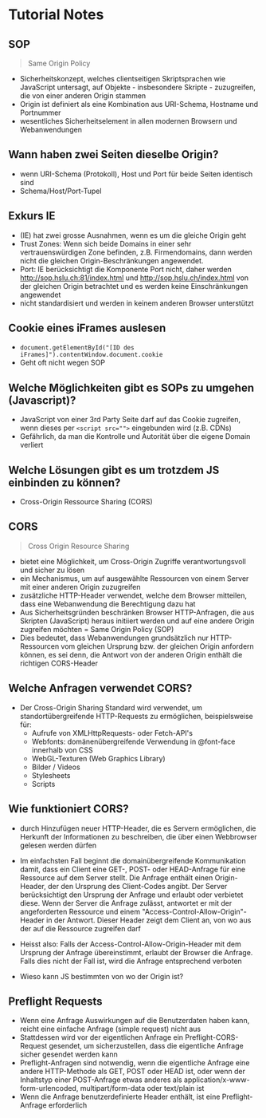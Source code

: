 # Tutorial Notes



## SOP

> Same Origin Policy

* Sicherheitskonzept, welches clientseitigen Skriptsprachen wie JavaScript untersagt, auf Objekte - insbesondere Skripte - zuzugreifen, die von einer anderen Origin stammen
* Origin ist definiert als eine Kombination aus URI-Schema, Hostname und Portnummer
* wesentliches Sicherheitselement in allen modernen Browsern und Webanwendungen



## Wann haben zwei Seiten dieselbe Origin?

* wenn URI-Schema (Protokoll), Host und Port für beide Seiten identisch sind
* Schema/Host/Port-Tupel



## Exkurs IE

* (IE) hat zwei grosse Ausnahmen, wenn es um die gleiche Origin geht
* Trust Zones: Wenn sich beide Domains in einer sehr vertrauenswürdigen Zone befinden, z.B. Firmendomains, dann werden nicht die gleichen Origin-Beschränkungen angewendet.
* Port: IE berücksichtigt die Komponente Port nicht, daher werden http://sop.hslu.ch:81/index.html und http://sop.hslu.ch/index.html von der gleichen Origin betrachtet und es werden keine Einschränkungen angewendet
* nicht standardisiert und werden in keinem anderen Browser unterstützt



## Cookie eines iFrames auslesen

* `document.getElementById("[ID des iFrames]").contentWindow.document.cookie`
* Geht oft nicht wegen SOP



## Welche Möglichkeiten gibt es SOPs zu umgehen (Javascript)?

* JavaScript von einer 3rd Party Seite darf auf das Cookie zugreifen, wenn dieses per `<script src="">` eingebunden wird (z.B. CDNs)
* Gefährlich, da man die Kontrolle und Autorität über die eigene Domain verliert



## Welche Lösungen gibt es um trotzdem JS einbinden zu können?

* Cross-Origin Ressource Sharing (CORS)



## CORS

> Cross Origin Resource Sharing

* bietet eine Möglichkeit, um Cross-Origin Zugriffe verantwortungsvoll und sicher zu lösen
* ein Mechanismus, um auf ausgewählte Ressourcen von einem Server mit einer anderen Origin zuzugreifen
* zusätzliche HTTP-Header verwendet, welche dem Browser mitteilen, dass eine Webanwendung die Berechtigung dazu hat
* Aus Sicherheitsgründen beschränken Browser HTTP-Anfragen, die aus Skripten (JavaScript) heraus initiiert werden und auf eine andere Origin zugreifen möchten = Same Origin Policy (SOP)
* Dies bedeutet, dass Webanwendungen grundsätzlich nur HTTP-Ressourcen vom gleichen Ursprung bzw. der gleichen Origin anfordern können, es sei denn, die Antwort von der anderen Origin enthält die richtigen CORS-Header



## Welche Anfragen verwendet CORS?

* Der Cross-Origin Sharing Standard wird verwendet, um standortübergreifende HTTP-Requests zu ermöglichen, beispielsweise für: 
  * Aufrufe von XMLHttpRequests- oder Fetch-API's 
  * Webfonts: domänenübergreifende Verwendung in @font-face innerhalb von CSS 
  * WebGL-Texturen (Web Graphics Library) 
  * Bilder / Videos 
  * Stylesheets 
  * Scripts 



## Wie funktioniert CORS?

* durch Hinzufügen neuer HTTP-Header, die es Servern ermöglichen, die Herkunft der Informationen zu beschreiben, die über einen Webbrowser gelesen werden dürfen
* Im einfachsten Fall beginnt die domainübergreifende Kommunikation damit, dass ein Client eine GET-, POST- oder HEAD-Anfrage für eine Ressource auf dem Server stellt. Die Anfrage enthält einen Origin-Header, der den Ursprung des Client-Codes angibt. Der Server berücksichtigt den Ursprung der Anfrage und erlaubt oder verbietet diese. Wenn der Server die Anfrage zulässt, antwortet er mit der angeforderten Ressource und einem "Access-Control-Allow-Origin"-Header in der Antwort. Dieser Header zeigt dem Client an, von wo aus der auf die Ressource zugreifen darf
* Heisst also: Falls der Access-Control-Allow-Origin-Header mit dem Ursprung der Anfrage übereinstimmt, erlaubt der Browser die Anfrage. Falls dies nicht der Fall ist, wird die Anfrage entsprechend verboten



* Wieso kann JS bestimmten von wo der Origin ist?



## Preflight Requests

* Wenn eine Anfrage Auswirkungen auf die Benutzerdaten haben kann, reicht eine einfache Anfrage (simple request) nicht aus
* Stattdessen wird vor der eigentlichen Anfrage ein Preflight-CORS-Request gesendet, um sicherzustellen, dass die eigentliche Anfrage sicher gesendet werden kann
* Preflight-Anfragen sind notwendig, wenn die eigentliche Anfrage eine andere HTTP-Methode als GET, POST oder HEAD ist, oder wenn der Inhaltstyp einer POST-Anfrage etwas anderes als application/x-www-form-urlencoded, multipart/form-data oder text/plain ist
* Wenn die Anfrage benutzerdefinierte Header enthält, ist eine Preflight-Anfrage erforderlich